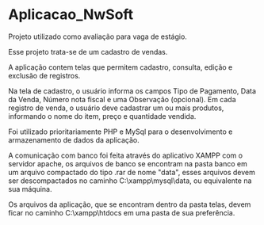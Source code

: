 # Aplicacao_NwSoft
Projeto utilizado como avaliação para vaga de estágio.

Esse projeto trata-se de um cadastro de vendas.

A aplicação contem telas que permitem cadastro, consulta, edição e exclusão de registros.

Na tela de cadastro, o usuário informa os campos Tipo de Pagamento, Data da Venda, Número nota fiscal e uma Observação (opcional). Em cada registro de venda, o usuário deve cadastrar um ou mais produtos, informando o nome do item, preço e quantidade vendida.

Foi utilizado prioritariamente PHP e MySql para o desenvolvimento e armazenamento de dados da aplicação.

A comunicação com banco foi feita através do aplicativo XAMPP com o servidor apache, os arquivos de banco se encontram na pasta banco em um arquivo compactado do tipo .rar de nome "data", esses arquivos devem ser descompactados no caminho C:\xampp\mysql\data, ou equivalente na sua máquina.

Os arquivos da aplicação, que se encontram dentro da pasta telas, devem ficar no caminho C:\xampp\htdocs em uma pasta de sua preferência.